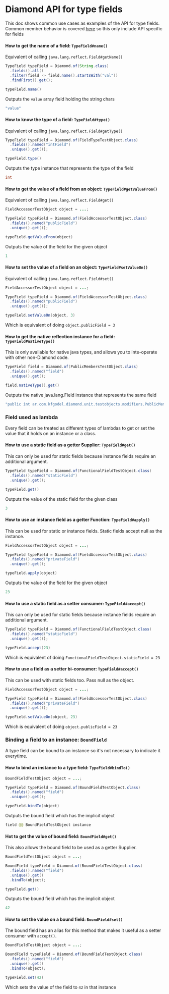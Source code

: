# Diamond API for type fields
This doc shows common use cases as examples of the API for type fields.  
Common member behavior is covered [here](members_api_guide.md) so this only
include API specific for fields

#### How to get the name of a field: `TypeField#name()`
Equivalent of calling `java.lang.reflect.Field#getName()`
```java
TypeField typeField = Diamond.of(String.class)
  .fields().all()
  .filter(field -> field.name().startsWith("val"))
  .findFirst().get();

typeField.name()
```
Outputs the `value` array field holding the string chars
```java
"value"
```

#### How to know the type of a field: `TypeField#type()`
Equivalent of calling `java.lang.reflect.Field#getType()`
```java
TypeField typeField = Diamond.of(FieldTypeTestObject.class)
  .fields().named("intField")
  .unique().get());

typeField.type()
```
Outputs the type instance that represents the type of the field 
```java
int
```

#### How to get the value of a field from an object: `TypeField#getValueFrom()`
Equivalent of calling `java.lang.reflect.Field#get()`
```java
FieldAccessorTestObject object = ...;

TypeField typeField = Diamond.of(FieldAccessorTestObject.class)
  .fields().named("publicField")
  .unique().get());

typeField.getValueFrom(object)
```
Outputs the value of the field for the given object
```java
1
```

#### How to set the value of a field on an object: `TypeField#setValueOn()`
Equivalent of calling `java.lang.reflect.Field#set()`
```java
FieldAccessorTestObject object = ...;

TypeField typeField = Diamond.of(FieldAccessorTestObject.class)
  .fields().named("publicField")
  .unique().get());

typeField.setValueOn(object, 3)
```
Which is equivalent of doing `object.publicField = 3`

#### How to get the native reflection instance for a field: `TypeField#nativeType()`
This is only available for native java types, and allows you to inte-operate
with other non-Diamond code.

```java
TypeField field = Diamond.of(PublicMembersTestObject.class)
  .fields().named("field")
  .unique().get();

field.nativeType().get()
```
Outputs the native java.lang.Field instance that represents the same field
```java
"public int ar.com.kfgodel.diamond.unit.testobjects.modifiers.PublicMembersTestObject.field"
```
  

### Field used as lambda
Every field can be treated as different types of lambdas to get or set the
value that it holds on an instance or a class. 

#### How to use a static field as a getter Supplier: `TypeField#get()`
This can only be used for static fields because instance fields require
an additional argument. 

```java
TypeField typeField = Diamond.of(FunctionalFieldTestObject.class)
  .fields().named("staticField")
  .unique().get();

typeField.get()
```
Outputs the value of the static field for the given class
```java
3
```

#### How to use an instance field as a getter Function: `TypeField#apply()`
This can be used for static or instance fields. Static fields accept null as the 
instance.

```java
FieldAccessorTestObject object = ...;

TypeField typeField = Diamond.of(FieldAccessorTestObject.class)
  .fields().named("privateField")
  .unique().get();

typeField.apply(object)
```
Outputs the value of the field for the given object
```java
23
```

#### How to use a static field as a setter consumer: `TypeField#accept()`
This can only be used for static fields because instance fields require
an additional argument.
 
```java
TypeField typeField = Diamond.of(FunctionalFieldTestObject.class)
  .fields().named("staticField")
  .unique().get());

typeField.accept(23)
```
Which is equivalent of doing `FunctionalFieldTestObject.staticField = 23` 
 
#### How to use a field as a setter bi-consumer: `TypeField#accept()`
This can be used with static fields too. Pass null as the object.

```java
FieldAccessorTestObject object = ...;

TypeField typeField = Diamond.of(FieldAccessorTestObject.class)
  .fields().named("privateField")
  .unique().get());

typeField.setValueOn(object, 23)
```
Which is equivalent of doing `object.publicField = 23`


### Binding a field to an instance: `BoundField`
A type field can be bound to an instance so it's not necessary to indicate it
everytime.

#### How to bind an instance to a type field: `TypeField#bindTo()`
```java
BoundFieldTestObject object = ...;

TypeField typeField = Diamond.of(BoundFieldTestObject.class)
  .fields().named("field")
  .unique().get();

typeField.bindTo(object)
```
Outputs the bound field which has the implicit object
```java
field @@ BoundFieldTestObject instance
```

#### Hot to get the value of bound field: `BoundField#get()`
This also allows the bound field to be used as a getter Supplier.

```java
BoundFieldTestObject object = ...;

BoundField typeField = Diamond.of(BoundFieldTestObject.class)
  .fields().named("field")
  .unique().get()
  .bindTo(object);

typeField.get()
```
Outputs the bound field which has the implicit object
```java
42
```  

#### How to set the value on a bound field: `BoundField#set()`
The bound field has an alias for this method that makes it
useful as a setter consumer with `accept()`.
   
```java
BoundFieldTestObject object = ...;

BoundField typeField = Diamond.of(BoundFieldTestObject.class)
  .fields().named("field")
  .unique().get()
  .bindTo(object);

typeField.set(42)
```   
Which sets the value of the field to `42` in that instance


